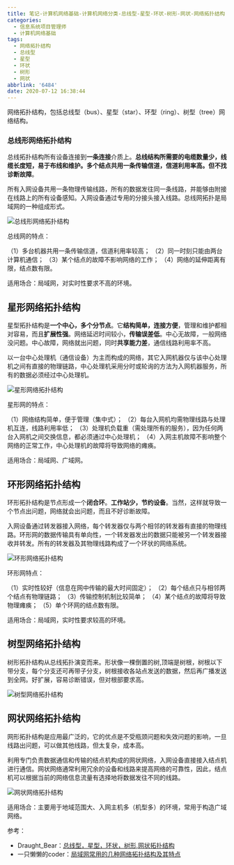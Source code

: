 ```yaml
---
title: 笔记-计算机网络基础-计算机网络分类-总线型-星型-环状-树形-网状-网络拓扑结构
categories:
  - 信息系统项目管理师
  - 计算机网络基础
tags:
  - 网络拓扑结构
  - 总线型
  - 星型
  - 环状
  - 树形
  - 网状
abbrlink: '6484'
date: 2020-07-12 16:38:44
---
```


网络拓扑结构，包括总线型（bus）、星型（star）、环型（ring）、树型（tree）网络结构。
  
<!-- more -->


### 总线形网络拓扑结构

总线拓扑结构所有设备连接到**一条连接**介质上。**总线结构所需要的电缆数量少，线缆长度短，易于布线和维护。多个结点共用一条传输信道，信道利用率高。但不找诊断故障**。

所有入网设备共用一条物理传输线路，所有的数据发往同一条线路，并能够由附接在线路上的所有设备感知。入网设备通过专用的分接头接入线路。总线网拓扑是局域网的一种组成形式。

![总线形网络拓扑结构](https://i.loli.net/2020/07/12/3wgjATJOfqPCHda.png)

总线网的特点：

（1）多台机器共用一条传输信道，信道利用率较高；
（2）同一时刻只能由两台计算机通信；
（3）某个结点的故障不影响网络的工作；
（4）网络的延伸距离有限，结点数有限。

适用场合：局域网，对实时性要求不高的环境。

## 星形网络拓扑结构

星型拓扑结构是**一个中心，多个分节点**。它**结构简单，连接方便**，管理和维护都相对容易，而且**扩展性强**。网络延迟时间较小，**传输误差低**。中心无故障，一般网络没问题。中心故障，网络就出问题，同时**共享能力差**，通信线路利用率不高。

以一台中心处理机（通信设备）为主而构成的网络，其它入网机器仅与该中心处理机之间有直接的物理链路，中心处理机采用分时或轮询的方法为入网机器服务，所有的数据必须经过中心处理机。

![星形网络拓扑结构](https://i.loli.net/2020/07/12/K19yJfDXEjAUFrS.png)

星形网的特点：

（1）网络结构简单，便于管理（集中式）；
（2）每台入网机均需物理线路与处理机互连，线路利用率低；
（3）处理机负载重（需处理所有的服务），因为任何两台入网机之间交换信息，都必须通过中心处理机；
（4）入网主机故障不影响整个网络的正常工作，中心处理机的故障将导致网络的瘫痪。

适用场合：局域网、广域网。

## 环形网络拓扑结构

环形拓扑结构是节点形成一个**闭合环**。**工作站少，节约设备**。当然，这样就导致一个节点出问题，网络就会出问题，而且不好诊断故障。

入网设备通过转发器接入网络，每个转发器仅与两个相邻的转发器有直接的物理线路。环形网的数据传输具有单向性，一个转发器发出的数据只能被另一个转发器接收并转发。所有的转发器及其物理线路构成了一个环状的网络系统。

![环形网络拓扑结构](https://i.loli.net/2020/07/12/HFmBQTt7ZUoDEA6.png)

环形网特点：

（1）实时性较好（信息在网中传输的最大时间固定）；
（2）每个结点只与相邻两个结点有物理链路；
（3）传输控制机制比较简单；
（4）某个结点的故障将导致物理瘫痪；
（5）单个环网的结点数有限。

适用场合：局域网，实时性要求较高的环境。

## 树型网络拓扑结构

树形拓扑结构从总线拓扑演变而来。形状像一棵倒置的树,顶端是树根，树根以下带分支，每个分支还可再带子分支，树根接收各站点发送的数据，然后再广播发送到全网。好扩展，容易诊断错误，但对根部要求高。

![树型网络拓扑结构](https://i.loli.net/2020/07/12/LQUgzSGchOadrC5.png)

## 网状网络拓扑结构

网形拓扑结构是应用最广泛的，它的优点是不受瓶颈问题和失效问题的影响，一旦线路出问题，可以做其他线路，但太复杂，成本高。

利用专门负责数据通信和传输的结点机构成的网状网络，入网设备直接接入结点机进行通信。网状网络通常利用冗余的设备和线路来提高网络的可靠性，因此，结点机可以根据当前的网络信息流量有选择地将数据发往不同的线路。

![网状网络拓扑结构](https://i.loli.net/2020/07/12/wtzcurPLQAGgEFN.png)

适用场合：主要用于地域范围大、入网主机多（机型多）的环境，常用于构造广域网络。 

参考：
- Draught_Bear：[总线型，星型，环状，树形,网状拓扑结构](https://blog.csdn.net/Draught_Bear/article/details/80784777)
- 一只懒懒的coder：[局域网常用的几种网络拓扑结构及其特点](https://blog.csdn.net/u011990285/article/details/30286785]https://blog.csdn.net/u011990285/article/details/30286785)
